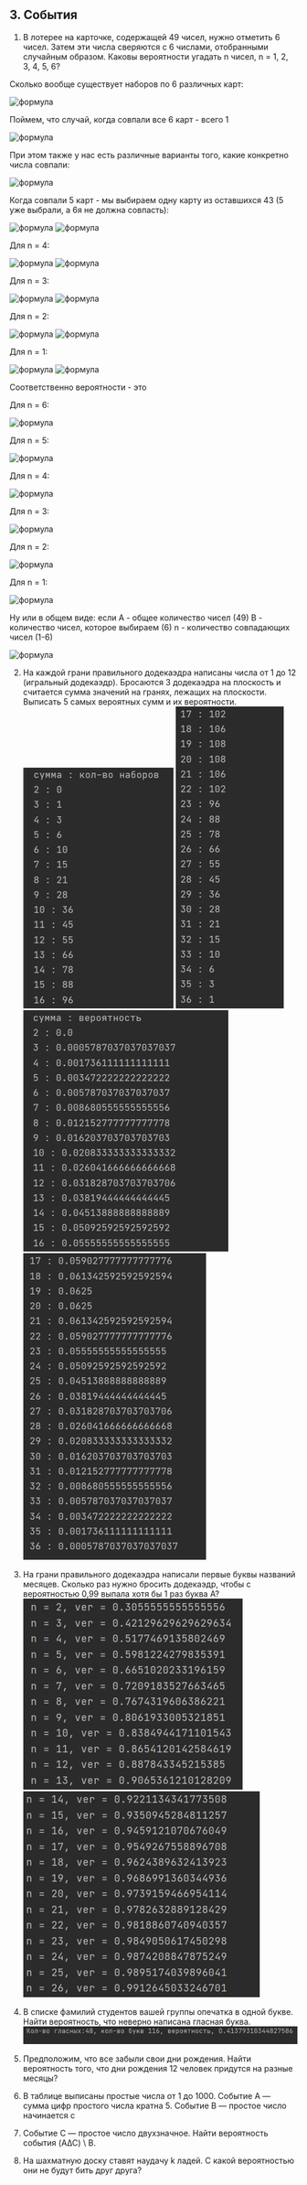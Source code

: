 ## 3. События

1. В лотерее на карточке, содержащей 49 чисел, нужно отметить 6 чисел.
Затем эти числа сверяются с 6 числами, отобранными случайным образом.
Каковы вероятности угадать n чисел, n = 1, 2, 3, 4, 5, 6?  

Сколько вообще существует наборов по 6 различных карт:
  
![формула](https://latex.codecogs.com/svg.image?&space;C_{49}^{6})
  

Поймем, что случай, когда совпали все 6 карт - всего 1  

![формула](https://latex.codecogs.com/svg.image?&space;C_{43}^{0})

При этом также у нас есть различные варианты того, какие конкретно числа совпали:

![формула](https://latex.codecogs.com/svg.image?&space;C_{6}^{6})

Когда совпали 5 карт - мы выбираем одну карту из оставшихся 43 (5 уже выбрали, а 6я не должна совпасть):   

![формула](https://latex.codecogs.com/svg.image?&space;C_{43}^{1})
![формула](https://latex.codecogs.com/svg.image?&space;C_{6}^{5})


Для n = 4:

![формула](https://latex.codecogs.com/svg.image?&space;C_{43}^{2})
![формула](https://latex.codecogs.com/svg.image?&space;C_{6}^{4})


Для n = 3:

![формула](https://latex.codecogs.com/svg.image?&space;C_{43}^{3})
![формула](https://latex.codecogs.com/svg.image?&space;C_{6}^{3})


Для n = 2:

![формула](https://latex.codecogs.com/svg.image?&space;C_{43}^{4})
![формула](https://latex.codecogs.com/svg.image?&space;C_{6}^{2})


Для n = 1:

![формула](https://latex.codecogs.com/svg.image?&space;C_{43}^{5})
![формула](https://latex.codecogs.com/svg.image?&space;C_{6}^{1})


Соответственно вероятности - это


Для n = 6:

![формула](https://latex.codecogs.com/svg.image?\inline&space;\frac{C_{0}^{43}C_{6}^{6}}{C_{49}^{6}})


Для n = 5:

![формула](https://latex.codecogs.com/svg.image?\inline&space;\frac{C_{1}^{43}C_{5}^{6}}{C_{49}^{6}})


Для n = 4:

![формула](https://latex.codecogs.com/svg.image?\inline&space;\frac{C_{2}^{43}C_{4}^{6}}{C_{49}^{6}})


Для n = 3:

![формула](https://latex.codecogs.com/svg.image?\inline&space;\frac{C_{3}^{43}C_{3}^{6}}{C_{49}^{6}})


Для n = 2:

![формула](https://latex.codecogs.com/svg.image?\inline&space;\frac{C_{4}^{43}C_{2}^{6}}{C_{49}^{6}})


Для n = 1:

![формула](https://latex.codecogs.com/svg.image?\inline&space;\frac{C_{5}^{43}C_{1}^{6}}{C_{49}^{6}})


Ну или в общем виде:
если A - общее количество чисел (49)
B - количество чисел, которое выбираем (6)
n - количество совпадающих чисел (1-6)

![формула](https://latex.codecogs.com/svg.image?\inline&space;\frac{C_{B-n}^{A-B}C_{n}^{B}}{C_{A}^{B}})


2. На каждой грани правильного додекаэдра написаны числа от 1 до 12
(игральный додекаэдр). Бросаются 3 додекаэдра на плоскость и считается
сумма значений на гранях, лежащих на плоскости. Выписать 5 самых
вероятных сумм и их вероятности.  
   ![img2_1.jpg](resources/img2_1.jpg) ![img2_2.jpg](resources/img2_2.jpg)  
   ![img2_3.jpg](resources/img2_3.jpg) ![img2_4.jpg](resources/img2_4.jpg)
   
3. На грани правильного додекаэдра написали первые буквы названий
месяцев. Сколько раз нужно бросить додекаэдр, чтобы с вероятностью
0,99 выпала хотя бы 1 раз буква А?  
   ![img3_1.jpg](resources/img3_1.jpg)  
   ![img3_2.jpg](resources/img3_2.jpg) 
  
4. В списке фамилий студентов вашей группы опечатка в одной букве. Найти
вероятность, что неверно написана гласная буква.  
   ![img4.jpg](resources/img4.jpg)
  

5. Предположим, что все забыли свои дни рождения. Найти вероятность
того, что дни рождения 12 человек придутся на разные месяцы?
  
  
6. В таблице выписаны простые числа от 1 до 1000. Событие A — сумма
цифр простого числа кратна 5. Событие B — простое число начинается с
1. Событие C — простое число двухзначное. Найти вероятность события
(A∆C) \ B.
  
  
7. На шахматную доску ставят наудачу k ладей. С какой вероятностью они
не будут бить друг друга?
